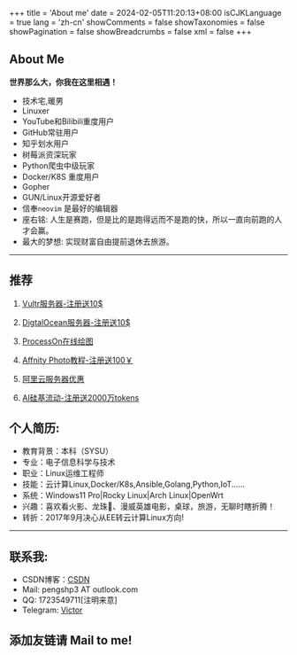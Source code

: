 +++
title = 'About me'
date = 2024-02-05T11:20:13+08:00
isCJKLanguage = true
lang = 'zh-cn'
showComments = false
showTaxonomies = false
showPagination = false
showBreadcrumbs = false
xml = false
+++

## About Me

**世界那么大，你我在这里相遇！**

- 技术宅,暖男
- Linuxer
- YouTube和Bilibili重度用户
- GitHub常驻用户
- 知乎划水用户
- 树莓派资深玩家
- Python爬虫中级玩家
- Docker/K8S 重度用户
- Gopher
- GUN/Linux开源爱好者
- 信奉`neovim` 是最好的编辑器
- 座右铭: 人生是赛跑，但是比的是跑得远而不是跑的快，所以一直向前跑的人才会赢。
- 最大的梦想: 实现财富自由提前退休去旅游。

***

## 推荐

1. [Vultr服务器-注册送10$](https://www.vultr.com/?ref=6970034)

2. [DigtalOcean服务器-注册送10$](https://m.do.co/c/655f233acdc9)

3. [ProcessOn在线绘图](https://www.processon.com/i/58651c76e4b0e06926af55e0)

4. [Affnity Photo教程-注册送100￥](https://yx.qiqiuyun.net/drp/redirect/type/redirect/token/e49a8b31c7674cc1954b3ad2773c9609%3AL3JlZ2lzdGVy)

5. [阿里云服务器优惠](https://www.aliyun.com/minisite/goods?userCode=shw4lml5&share_source=copy_link)

6. [AI硅基流动-注册送2000万tokens](https://cloud.siliconflow.cn/i/PSCv1kES)

## 个人简历:

* 教育背景：本科（SYSU）
* 专业：电子信息科学与技术
* 职业：Linux运维工程师
* 技能：云计算Linux,Docker/K8s,Ansible,Golang,Python,IoT......
* 系统：Windows11 Pro|Rocky Linux|Arch Linux|OpenWrt
* 兴趣：喜欢看火影、龙珠🐲、漫威英雄电影，桌球，旅游，无聊时瞎折腾！
* 转折：2017年9月决心从EE转云计算Linux方向!

***

## 联系我:

* CSDN博客：[CSDN](https://blog.csdn.net/qq_22512533)
* Mail: pengshp3 AT outlook.com
* QQ: 1723549711[注明来意]
* Telegram: [Victor](https://t.me/Neal_linux)

## 添加友链请 Mail to me!
